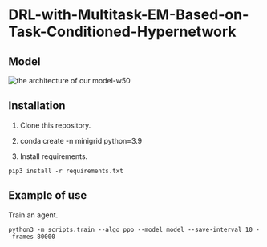 # DRL-with-Multitask-EM-Based-on-Task-Conditioned-Hypernetwork

## Model
![the architecture of our model-w50](https://github.com/ygjin11/DRL-with-Multitask-EM-Based-on-Task-Conditioned-Hypernetwork/blob/main/model.png)

## Installation

1. Clone this repository.

2. conda create -n minigrid python=3.9

3.  Install requirements.
```
pip3 install -r requirements.txt
```


## Example of use

Train an agent.
```
python3 -m scripts.train --algo ppo --model model --save-interval 10 --frames 80000
```


